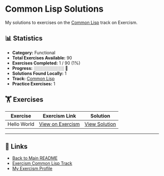 # Common Lisp Solutions

My solutions to exercises on the [Common Lisp](https://exercism.org/tracks/common-lisp) track on Exercism.

## 📊 Statistics

- **Category:** Functional
- **Total Exercises Available:** 90
- **Exercises Completed:** 1 / 90 (1%)
- **Progress:** ░░░░░░░░░░ 🔴
- **Solutions Found Locally:** 1
- **Track:** [Common Lisp](https://exercism.org/tracks/common-lisp)
- **Practice Exercises:** 1

## 🏋️ Exercises

| Exercise | Exercism Link | Solution |
|----------|---------------|----------|
| Hello World | [View on Exercism](https://exercism.org/tracks/common-lisp/exercises/hello-world) | [View Solution](hello-world/README.md) |

---

## 🔗 Links

- [Back to Main README](../README.md)
- [Exercism Common Lisp Track](https://exercism.org/tracks/common-lisp)
- [My Exercism Profile](https://exercism.org/profiles/princemuel)
